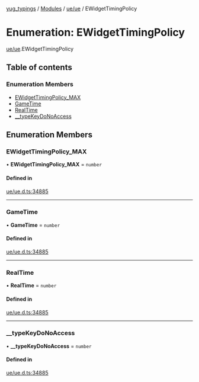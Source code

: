 [yug_typings](../README.md) / [Modules](../modules.md) / [ue/ue](../modules/ue_ue.md) / EWidgetTimingPolicy

# Enumeration: EWidgetTimingPolicy

[ue/ue](../modules/ue_ue.md).EWidgetTimingPolicy

## Table of contents

### Enumeration Members

- [EWidgetTimingPolicy\_MAX](ue_ue.EWidgetTimingPolicy.md#ewidgettimingpolicy_max)
- [GameTime](ue_ue.EWidgetTimingPolicy.md#gametime)
- [RealTime](ue_ue.EWidgetTimingPolicy.md#realtime)
- [\_\_typeKeyDoNoAccess](ue_ue.EWidgetTimingPolicy.md#__typekeydonoaccess)

## Enumeration Members

### EWidgetTimingPolicy\_MAX

• **EWidgetTimingPolicy\_MAX** = `number`

#### Defined in

[ue/ue.d.ts:34885](https://github.com/YugMetaverse/yug_typings/blob/25cad34/ue/ue.d.ts#L34885)

___

### GameTime

• **GameTime** = `number`

#### Defined in

[ue/ue.d.ts:34885](https://github.com/YugMetaverse/yug_typings/blob/25cad34/ue/ue.d.ts#L34885)

___

### RealTime

• **RealTime** = `number`

#### Defined in

[ue/ue.d.ts:34885](https://github.com/YugMetaverse/yug_typings/blob/25cad34/ue/ue.d.ts#L34885)

___

### \_\_typeKeyDoNoAccess

• **\_\_typeKeyDoNoAccess** = `number`

#### Defined in

[ue/ue.d.ts:34885](https://github.com/YugMetaverse/yug_typings/blob/25cad34/ue/ue.d.ts#L34885)
